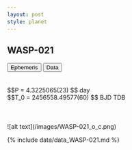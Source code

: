 ```yaml
---
layout: post
style: planet
---
```

<script src="../js/planets.js"></script>

## WASP-021

<!-- Tab links -->
<div class="tab">
<button class="tablinks" onclick="openCity(event, 'Ephemeris')">Ephemeris</button>
<button class="tablinks" onclick="openCity(event, 'Data')">Data</button>
</div>

<!-- Tab content -->
<div id="Ephemeris" class="tabcontent" markdown="1">
<br/><br/>
$$P = 4.3225065(23) $$ day <br/>
$$T_0 = 2456558.49577(60) $$ BJD TDB
<br/><br/>
<br/><br/>
![alt text](/images/WASP-021_o_c.png)
</div>


<div id="Data" class="tabcontent" markdown="1">

{% include data/data_WASP-021.md %}

</div>
